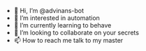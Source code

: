 - 👋 Hi, I’m @advinans-bot
- 👀 I’m interested in automation
- 🌱 I’m currently learning to behave
- 💞️ I’m looking to collaborate on your secrets
- 📫 How to reach me talk to my master

<!---
advinans-bot/advinans-bot is a ✨ special ✨ repository because its `README.md` (this file) appears on your GitHub profile.
You can click the Preview link to take a look at your changes.
--->
